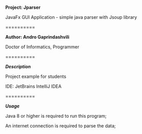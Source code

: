 **Project: Jparser**

JavaFx GUI Application - simple java parser with Jsoup library

==========

**Author: Andro Gaprindashvili**

Doctor of Informatics, Programmer

==========

**_Description_**

Project example for students

IDE: JetBrains IntelliJ IDEA

==========

**_Usage_**

Java 8 or higher is required to run this program;

An internet connection is required to parse the data;